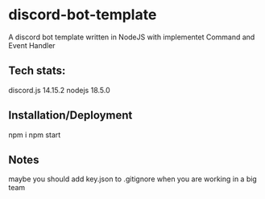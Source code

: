 # discord-bot-template

A discord bot template written in NodeJS with implementet Command and Event Handler

## Tech stats:

discord.js 14.15.2
nodejs 18.5.0

## Installation/Deployment

npm i
npm start

## Notes

maybe you should add key.json to .gitignore when you are working in a big team

